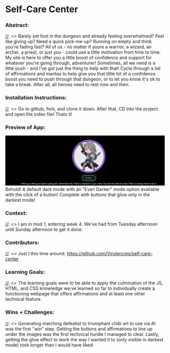 
# Self-Care Center 

### Abstract:
[//]: <> Barely set foot in the dungeon and already feeling overwhelmed? Feel like giving up? Need a quick pick-me-up? Running on empty and think you're fading fast? All of us - no matter if youre a warrior, a wizard, an archer, a priest, or just you - could use a little motivation from time to time. My site is here to offer you a little boost of confidence and support for whatever you're going through, adventurer! Sometimes, all we need is a little push - and I've got just the thing to help with that! Cycle through a list of affirmations and mantas to help give you that little bit of a confidence boost you need to push through that dungeon, or to let you know it's ok to take a break. After all, all heroes need to rest now and then.

### Installation Instructions:
[//]: <> Go to github, fork, and clone it down. After that, CD into the project and open the index file! Thats it!

### Preview of App:
[//]: <> (I hope this screenshot works)
![Burning Low](<Screenshot 2023-10-29 at 8.59.13 AM.png>)
Behold! A default dark mode with an "Even Darker" mode option available with the click of a button! Complete with buttons that glow only in the darkest mode!

### Context:
[//]: <> I am in mod 1, entering week 4. We've had from Tuesday afternoon until Sunday afternoon to get it done.

### Contributors:
[//]: <> Just I this time around. https://github.com/Virulencies/self-care-center

### Learning Goals:
[//]: <> The learning goals were to be able to apply the culmination of the JS, HTML, and CSS knowledge we;ve learned so far to individually create a functioning webpage that offers affirmations and at least one other technical feature.

### Wins + Challenges:
[//]: <> Generating matching defeatist to triumphant chibi art to use via AI was the first "win" step. Getting the buttons and affirmations to line up under the images was the first technical hurdle I managed to clear. Lastly, getting the glow effect to work the way I wanted it to (only visible in darkest mode) took longer than I would have liked.